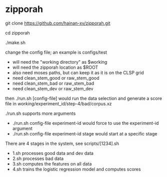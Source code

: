 # zipporah

git clone https://github.com/hainan-xv/zipporah.git

cd zipporah

./make.sh

change the config file; an example is configs/test
- will need the "working directory" as $working
- will need the zipporah location as $ROOT
- also need moses paths, but can keep it as it is on the CLSP grid
- need clean_stem_good or raw_stem_good
- need clean_stem_bad or raw_stem_bad
- need clean_stem_dev or raw_stem_dev

then ./run.sh [config-file] would run the data selection and generate a score file in
$working/$experiment_id/step-4/bad/corpus.xz

./run.sh supports more arguments 
- ./run.sh config-file experiment-id would force to use the experiment-id argument
- ./run.sh config-file experiment-id stage would start at a specific stage

There are 4 stages in the system, see scripts/[1234].sh
- 1.sh processes good data and dev data
- 2.sh processes bad data
- 3.sh computes the features on all data
- 4.sh trains the logistic regression model and computes scores

